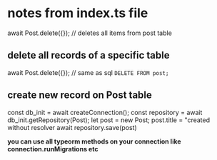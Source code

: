# notes from index.ts file

await Post.delete({}); // deletes all items from post table

## delete all records of a specific table

await Post.delete({}); // same as sql `DELETE FROM post;`

## create new record on Post table

const db_init = await createConnection();
const repository = await db_init.getRepository(Post);
let post = new Post;
post.title = "created without resolver
await repository.save(post)

**you can use all typeorm methods on your connection like connection.runMigrations etc**

